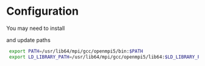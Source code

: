 # Configuration

You may need to install

and update paths
```bash
 export PATH=/usr/lib64/mpi/gcc/openmpi5/bin:$PATH
 export LD_LIBRARY_PATH=/usr/lib64/mpi/gcc/openmpi5/lib64:$LD_LIBRARY_PATH
```
